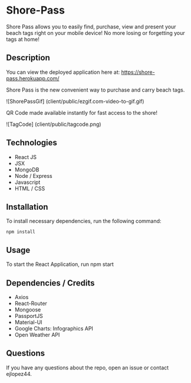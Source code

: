 # Shore-Pass
Shore Pass allows you to easily find, purchase, view and present your beach tags right on your mobile device! No more losing or forgetting your tags at home! 

## Description

You can view the deployed application here at: https://shore-pass.herokuapp.com/

Shore Pass is the new convenient way to purchase and carry beach tags. 

![ShorePassGif] (client/public/ezgif.com-video-to-gif.gif)

QR Code made available instantly for fast access to the shore!

![TagCode] (client/public/tagcode.png)

## Technologies

* React JS
* JSX
* MongoDB
* Node / Express
* Javascript
* HTML / CSS

## Installation

To install necessary dependencies, run the following command:
```
npm install
```

## Usage

To start the React Application, run npm start

## Dependencies / Credits

* Axios
* React-Router
* Mongoose
* PassportJS
* Material-UI
* Google Charts: Infographics API
* Open Weather API

## Questions

If you have any questions about the repo, open an issue or contact ejlopez44.

